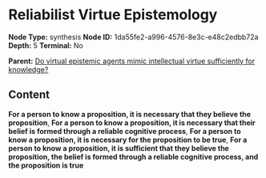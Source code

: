 # Reliabilist Virtue Epistemology

**Node Type:** synthesis
**Node ID:** 1da55fe2-a996-4576-8e3c-e48c2edbb72a
**Depth:** 5
**Terminal:** No

**Parent:** [Do virtual epistemic agents mimic intellectual virtue sufficiently for knowledge?](do-virtual-epistemic-agents-mimic-intellectual-virtue-sufficiently-for-knowledge-antithesis-3948eea4-955f-418c-8ba2-72c14eb0166c.md)

## Content

**For a person to know a proposition, it is necessary that they believe the proposition**, **For a person to know a proposition, it is necessary that their belief is formed through a reliable cognitive process**, **For a person to know a proposition, it is necessary for the proposition to be true**, **For a person to know a proposition, it is sufficient that they believe the proposition, the belief is formed through a reliable cognitive process, and the proposition is true**
